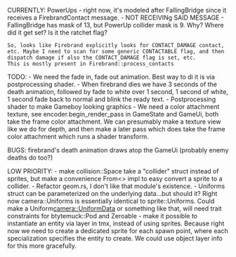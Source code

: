 CURRENTLY:
    PowerUps
        - right now, it's modeled after FallingBridge since it receives a FirebrandContact message.
        - NOT RECEIVINg SAID MESSAGE
        - FallingBridge has mask of 13, but PowerUp collider mask is 9. Why? Where did it get set? Is it the ratchet flag?

    So, looks like Firebrand explicitly looks for CONTACT_DAMAGE contact, etc. Maybe I need to scan for some generic CONTACTABLE flag, and then dispatch damage if also the CONTACT_DAMAGE flag is set, etc.
    This is mostly present in Firebrand::process_contacts


TODO:
    - We need the fade in, fade out animation. Best way to di it is via postprocessing shader.
        - When firebrand dies we have 3 seconds of the death animation, followed by fade to white over 1 second, 1 second of white, 1 second fade back to normal and blink the ready text.
    - Postprocessing shader to make Gameboy looking graphics
        - We need a color attachment texture, see  encoder.begin_render_pass in GameState and GameUi, both take the frame color attachment. We can presumably make a texture view like we do for depth, and then make a later pass which does take the frame color attachment which runs a shader transform.

BUGS:
    firebrand's death animation draws atop the GameUi (probably enemy deaths do too?)

LOW PRIORITY:
    - make collision::Space take a "collider" struct instead of sprites, but make a convenience From<> impl to easy convert a sprite to a collider.
    - Refactor geom.rs, I don't like that module's existence.
    - Uniforms struct can be parameterized on the underlying data...but should it? Right now camera::Uniforms is essentially identical to sprite::Uniforms. Could make a Uniform<camera::UniformData> or something like that, will need trait constraints for btytemuck::Pod and Zeroable
    - make it possible to instantiate an entity via <object> layer in tmx, instead of using sprites. Because right now we need to create a dedicated sprite for each spawn point, where each specialization specifies the entity to create. We could use object layer info for this more gracefully.
